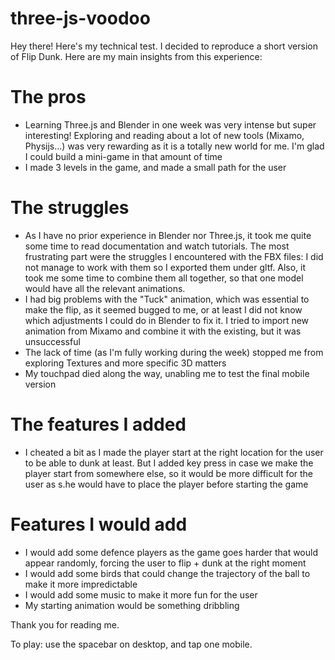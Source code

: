 # three-js-voodoo

Hey there! Here's my technical test. I decided to reproduce a short version of Flip Dunk. Here are my main insights from this experience:

# The pros

- Learning Three.js and Blender in one week was very intense but super interesting! Exploring and reading about a lot of new tools (Mixamo, Physijs...) was very
  rewarding as it is a totally new world for me. I'm glad I could build a mini-game in that amount of time
- I made 3 levels in the game, and made a small path for the user

# The struggles

- As I have no prior experience in Blender nor Three.js, it took me quite some time to read documentation and watch tutorials. The most frustrating part were the struggles I encountered with the FBX files: I did not manage to work with them so I exported them under gltf. Also, it took me some time to combine them all together, so that one model would have all the relevant animations.
- I had big problems with the "Tuck" animation, which was essential to make the flip, as it seemed bugged to me, or at least I did not know which adjustments I could do in Blender to fix it. I tried to import new animation from Mixamo and combine it with the existing, but it was unsuccessful
- The lack of time (as I'm fully working during the week) stopped me from exploring Textures and more specific 3D matters
- My touchpad died along the way, unabling me to test the final mobile version

# The features I added

- I cheated a bit as I made the player start at the right location for the user to be able to dunk at least. But I added key press in case we make the player start from somewhere else, so it would be more difficult for the user as s.he would have to place the player before starting the game

# Features I would add

- I would add some defence players as the game goes harder that would appear randomly, forcing the user to flip + dunk at the right moment
- I would add some birds that could change the trajectory of the ball to make it more impredictable
- I would add some music to make it more fun for the user
- My starting animation would be something dribbling

Thank you for reading me.

To play: use the spacebar on desktop, and tap one mobile.
